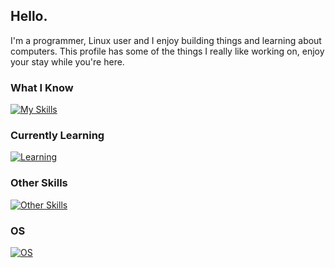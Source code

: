 Hello.
---
I'm a programmer, Linux user and I enjoy building things and learning about computers. This profile has some of the things I really like working on, enjoy your stay while you're here.

### What I Know
[![My Skills](https://skillicons.dev/icons?i=html,css,js,py,lua,go)](https://skillicons.dev)

### Currently Learning
[![Learning](https://skillicons.dev/icons?i=c,lua)](https://skillicons.dev)

### Other Skills
[![Other Skills](https://skillicons.dev/icons?i=linux,ps,ai,visualstudio,vscode,vite)](https://skillicons.dev)

### OS
[![OS](https://skillicons.dev/icons?i=nix,windows,arch)](https://skillicons.dev)
